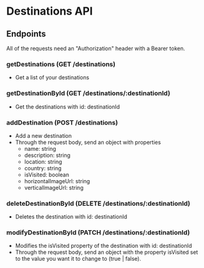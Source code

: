 # Destinations API

## Endpoints

All of the requests need an "Authorization" header with a Bearer token.

### getDestinations (GET /destinations)

- Get a list of your destinations

### getDestinationById (GET /destinations/:destinationId)

- Get the destinations with id: destinationId

### addDestination (POST /destinations)

- Add a new destination
- Through the request body, send an object with properties
  - name: string
  - description: string
  - location: string
  - country: string
  - isVisited: boolean
  - horizontalImageUrl: string
  - verticalImageUrl: string

### deleteDestinationById (DELETE /destinations/:destinationId)

- Deletes the destination with id: destinationId

### modifyDestinationById (PATCH /destinations/:destinationId)

- Modifies the isVisited property of the destination with id: destinationId
- Through the request body, send an object with the property isVisited set to the value you want it to change to (true | false).

